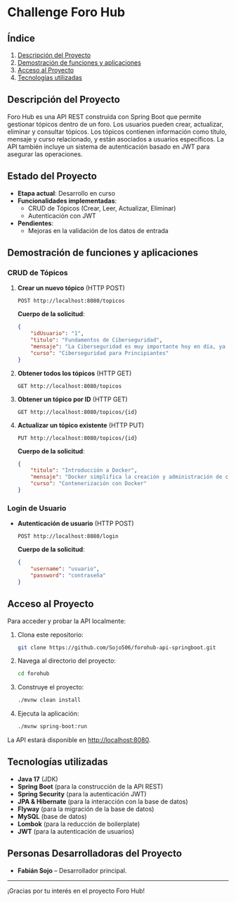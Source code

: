 # Challenge Foro Hub

## Índice
1. [Descripción del Proyecto](#descripción-del-proyecto)
2. [Demostración de funciones y aplicaciones](#demostración-de-funciones-y-aplicaciones)
3. [Acceso al Proyecto](#acceso-al-proyecto)
4. [Tecnologías utilizadas](#tecnologías-utilizadas)

## Descripción del Proyecto
Foro Hub es una API REST construida con Spring Boot que permite gestionar tópicos dentro de un foro. Los usuarios pueden crear, actualizar, eliminar y consultar tópicos. Los tópicos contienen información como título, mensaje y curso relacionado, y están asociados a usuarios específicos. La API también incluye un sistema de autenticación basado en JWT para asegurar las operaciones.

## Estado del Proyecto
- **Etapa actual**: Desarrollo en curso
- **Funcionalidades implementadas**:
  - CRUD de Tópicos (Crear, Leer, Actualizar, Eliminar)
  - Autenticación con JWT
- **Pendientes**:
  - Mejoras en la validación de los datos de entrada

## Demostración de funciones y aplicaciones

### CRUD de Tópicos

1. **Crear un nuevo tópico** (HTTP POST)
   ```
   POST http://localhost:8080/topicos
   ```

   **Cuerpo de la solicitud**:
   ```json
   {
       "idUsuario": "1",
       "titulo": "Fundamentos de Ciberseguridad",
       "mensaje": "La Ciberseguridad es muy importante hoy en día, ya que protege la información sensible de los usuarios.",
       "curso": "Ciberseguridad para Principiantes"
   }
   ```
   
2. **Obtener todos los tópicos** (HTTP GET)
   ```
   GET http://localhost:8080/topicos
   ```

3. **Obtener un tópico por ID** (HTTP GET)
   ```
   GET http://localhost:8080/topicos/{id}
   ``` 

4. **Actualizar un tópico existente** (HTTP PUT)
   ```
   PUT http://localhost:8080/topicos/{id}
   ```

   **Cuerpo de la solicitud**:
   ```json
   {
       "titulo": "Introducción a Docker",
       "mensaje": "Docker simplifica la creación y administración de contenedores para tus aplicaciones.",
       "curso": "Contenerización con Docker"
   }
   ```

### Login de Usuario

- **Autenticación de usuario** (HTTP POST)
   ```
   POST http://localhost:8080/login
   ```

   **Cuerpo de la solicitud**:
   ```json
   {
       "username": "usuario",
       "password": "contraseña"
   }
   ```

## Acceso al Proyecto
Para acceder y probar la API localmente:

1. Clona este repositorio:
   ```bash
   git clone https://github.com/Sojo506/forohub-api-springboot.git
   ```

2. Navega al directorio del proyecto:
   ```bash
   cd forohub
   ```

3. Construye el proyecto:
   ```bash
   ./mvnw clean install
   ```

4. Ejecuta la aplicación:
   ```bash
   ./mvnw spring-boot:run
   ```

La API estará disponible en [http://localhost:8080](http://localhost:8080).

## Tecnologías utilizadas
- **Java 17** (JDK)
- **Spring Boot** (para la construcción de la API REST)
- **Spring Security** (para la autenticación JWT)
- **JPA & Hibernate** (para la interacción con la base de datos)
- **Flyway** (para la migración de la base de datos)
- **MySQL** (base de datos)
- **Lombok** (para la reducción de boilerplate)
- **JWT** (para la autenticación de usuarios)

## Personas Desarrolladoras del Proyecto
- **Fabián Sojo** – Desarrollador principal.

---

¡Gracias por tu interés en el proyecto Foro Hub!
